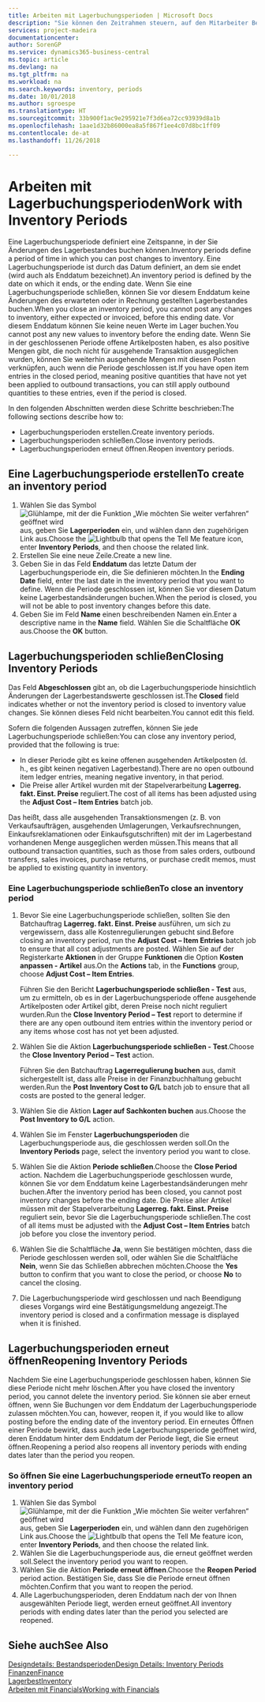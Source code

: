 ```yaml
---
title: Arbeiten mit Lagerbuchungsperioden | Microsoft Docs
description: "Sie können den Zeitrahmen steuern, auf den Mitarbeiter Beitragsänderungen des Lagerbestandes buchen können, indem Sie Lagerbuchungsperioden definieren."
services: project-madeira
documentationcenter: 
author: SorenGP
ms.service: dynamics365-business-central
ms.topic: article
ms.devlang: na
ms.tgt_pltfrm: na
ms.workload: na
ms.search.keywords: inventory, periods
ms.date: 10/01/2018
ms.author: sgroespe
ms.translationtype: HT
ms.sourcegitcommit: 33b900f1ac9e295921e7f3d6ea72cc93939d8a1b
ms.openlocfilehash: 1aae1d32b86000ea8a5f867f1ee4c07d8bc1ff09
ms.contentlocale: de-at
ms.lasthandoff: 11/26/2018

---
```

# <a name="work-with-inventory-periods"></a><span data-ttu-id="8a6b2-103">Arbeiten mit Lagerbuchungsperioden</span><span class="sxs-lookup"><span data-stu-id="8a6b2-103">Work with Inventory Periods</span></span>
<span data-ttu-id="8a6b2-104">Eine Lagerbuchungsperiode definiert eine Zeitspanne, in der Sie Änderungen des Lagerbestandes buchen können.</span><span class="sxs-lookup"><span data-stu-id="8a6b2-104">Inventory periods define a period of time in which you can post changes to inventory.</span></span> <span data-ttu-id="8a6b2-105">Eine Lagerbuchungsperiode ist durch das Datum definiert, an dem sie endet (wird auch als Enddatum bezeichnet).</span><span class="sxs-lookup"><span data-stu-id="8a6b2-105">An inventory period is defined by the date on which it ends, or the ending date.</span></span> <span data-ttu-id="8a6b2-106">Wenn Sie eine Lagerbuchungsperiode schließen, können Sie vor diesem Enddatum keine Änderungen des erwarteten oder in Rechnung gestellten Lagerbestandes buchen.</span><span class="sxs-lookup"><span data-stu-id="8a6b2-106">When you close an inventory period, you cannot post any changes to inventory, either expected or invoiced, before this ending date.</span></span> <span data-ttu-id="8a6b2-107">Vor diesem Enddatum können Sie keine neuen Werte im Lager buchen.</span><span class="sxs-lookup"><span data-stu-id="8a6b2-107">You cannot post any new values to inventory before the ending date.</span></span> <span data-ttu-id="8a6b2-108">Wenn Sie in der geschlossenen Periode offene Artikelposten haben, es also positive Mengen gibt, die noch nicht für ausgehende Transaktion ausgeglichen wurden, können Sie weiterhin ausgehende Mengen mit diesen Posten verknüpfen, auch wenn die Periode geschlossen ist.</span><span class="sxs-lookup"><span data-stu-id="8a6b2-108">If you have open item entries in the closed period, meaning positive quantities that have not yet been applied to outbound transactions, you can still apply outbound quantities to these entries, even if the period is closed.</span></span>  

<span data-ttu-id="8a6b2-109">In den folgenden Abschnitten werden diese Schritte beschrieben:</span><span class="sxs-lookup"><span data-stu-id="8a6b2-109">The following sections describe how to:</span></span>  

* <span data-ttu-id="8a6b2-110">Lagerbuchungsperioden erstellen.</span><span class="sxs-lookup"><span data-stu-id="8a6b2-110">Create inventory periods.</span></span>  
* <span data-ttu-id="8a6b2-111">Lagerbuchungsperioden schließen.</span><span class="sxs-lookup"><span data-stu-id="8a6b2-111">Close inventory periods.</span></span>  
* <span data-ttu-id="8a6b2-112">Lagerbuchungsperioden erneut öffnen.</span><span class="sxs-lookup"><span data-stu-id="8a6b2-112">Reopen inventory periods.</span></span>  

## <a name="to-create-an-inventory-period"></a><span data-ttu-id="8a6b2-113">Eine Lagerbuchungsperiode erstellen</span><span class="sxs-lookup"><span data-stu-id="8a6b2-113">To create an inventory period</span></span>  
1. <span data-ttu-id="8a6b2-114">Wählen Sie das Symbol ![Glühlampe, mit der die Funktion „Wie möchten Sie weiter verfahren“ geöffnet wird](media/ui-search/search_small.png "Wie möchten Sie weiter verfahren?") aus, geben Sie **Lagerperioden** ein, und wählen dann den zugehörigen Link aus.</span><span class="sxs-lookup"><span data-stu-id="8a6b2-114">Choose the ![Lightbulb that opens the Tell Me feature](media/ui-search/search_small.png "Tell me what you want to do") icon, enter **Inventory Periods**, and then choose the related link.</span></span>  
2. <span data-ttu-id="8a6b2-115">Erstellen Sie eine neue Zeile.</span><span class="sxs-lookup"><span data-stu-id="8a6b2-115">Create a new line.</span></span>  
3. <span data-ttu-id="8a6b2-116">Geben Sie in das Feld **Enddatum** das letzte Datum der Lagerbuchungsperiode ein, die Sie definieren möchten.</span><span class="sxs-lookup"><span data-stu-id="8a6b2-116">In the **Ending Date** field, enter the last date in the inventory period that you want to define.</span></span> <span data-ttu-id="8a6b2-117">Wenn die Periode geschlossen ist, können Sie vor diesem Datum keine Lagerbestandsänderungen buchen.</span><span class="sxs-lookup"><span data-stu-id="8a6b2-117">When the period is closed, you will not be able to post inventory changes before this date.</span></span>  
4. <span data-ttu-id="8a6b2-118">Geben Sie im Feld **Name** einen beschreibenden Namen ein.</span><span class="sxs-lookup"><span data-stu-id="8a6b2-118">Enter a descriptive name in the **Name** field.</span></span> <span data-ttu-id="8a6b2-119">Wählen Sie die Schaltfläche **OK** aus.</span><span class="sxs-lookup"><span data-stu-id="8a6b2-119">Choose the **OK** button.</span></span>  

## <a name="closing-inventory-periods"></a><span data-ttu-id="8a6b2-120">Lagerbuchungsperioden schließen</span><span class="sxs-lookup"><span data-stu-id="8a6b2-120">Closing Inventory Periods</span></span>  
<span data-ttu-id="8a6b2-121">Das Feld **Abgeschlossen** gibt an, ob die Lagerbuchungsperiode hinsichtlich Änderungen der Lagerbestandswerte geschlossen ist.</span><span class="sxs-lookup"><span data-stu-id="8a6b2-121">The **Closed** field indicates whether or not the inventory period is closed to inventory value changes.</span></span> <span data-ttu-id="8a6b2-122">Sie können dieses Feld nicht bearbeiten.</span><span class="sxs-lookup"><span data-stu-id="8a6b2-122">You cannot edit this field.</span></span>  

<span data-ttu-id="8a6b2-123">Sofern die folgenden Aussagen zutreffen, können Sie jede Lagerbuchungsperiode schließen:</span><span class="sxs-lookup"><span data-stu-id="8a6b2-123">You can close any inventory period, provided that the following is true:</span></span>  

* <span data-ttu-id="8a6b2-124">In dieser Periode gibt es keine offenen ausgehenden Artikelposten (d. h., es gibt keinen negativen Lagerbestand).</span><span class="sxs-lookup"><span data-stu-id="8a6b2-124">There are no open outbound item ledger entries, meaning negative inventory, in that period.</span></span>  
* <span data-ttu-id="8a6b2-125">Die Preise aller Artikel wurden mit der Stapelverarbeitung **Lagerreg. fakt. Einst. Preise** reguliert.</span><span class="sxs-lookup"><span data-stu-id="8a6b2-125">The cost of all items has been adjusted using the **Adjust Cost – Item Entries** batch job.</span></span>  

<span data-ttu-id="8a6b2-126">Das heißt, dass alle ausgehenden Transaktionsmengen (z. B. von Verkaufsaufträgen, ausgehenden Umlagerungen, Verkaufsrechnungen, Einkaufsreklamationen oder Einkaufsgutschriften) mit der im Lagerbestand vorhandenen Menge ausgeglichen werden müssen.</span><span class="sxs-lookup"><span data-stu-id="8a6b2-126">This means that all outbound transaction quantities, such as those from sales orders, outbound transfers, sales invoices, purchase returns, or purchase credit memos, must be applied to existing quantity in inventory.</span></span>  

### <a name="to-close-an-inventory-period"></a><span data-ttu-id="8a6b2-127">Eine Lagerbuchungsperiode schließen</span><span class="sxs-lookup"><span data-stu-id="8a6b2-127">To close an inventory period</span></span>  
1. <span data-ttu-id="8a6b2-128">Bevor Sie eine Lagerbuchungsperiode schließen, sollten Sie den Batchauftrag **Lagerreg. fakt. Einst. Preise** ausführen, um sich zu vergewissern, dass alle Kostenregulierungen gebucht sind.</span><span class="sxs-lookup"><span data-stu-id="8a6b2-128">Before closing an inventory period, run the **Adjust Cost – Item Entries** batch job to ensure that all cost adjustments are posted.</span></span> <span data-ttu-id="8a6b2-129">Wählen Sie auf der Registerkarte **Aktionen** in der Gruppe **Funktionen** die Option **Kosten anpassen - Artikel** aus.</span><span class="sxs-lookup"><span data-stu-id="8a6b2-129">On the **Actions** tab, in the **Functions** group, choose **Adjust Cost – Item Entries**.</span></span>  

     <span data-ttu-id="8a6b2-130">Führen Sie den Bericht **Lagerbuchungsperiode schließen - Test** aus, um zu ermitteln, ob es in der Lagerbuchungsperiode offene ausgehende Artikelposten oder Artikel gibt, deren Preise noch nicht reguliert wurden.</span><span class="sxs-lookup"><span data-stu-id="8a6b2-130">Run the **Close Inventory Period – Test** report to determine if there are any open outbound item entries within the inventory period or any items whose cost has not yet been adjusted.</span></span>  
2. <span data-ttu-id="8a6b2-131">Wählen Sie die Aktion **Lagerbuchungsperiode schließen - Test**.</span><span class="sxs-lookup"><span data-stu-id="8a6b2-131">Choose the **Close Inventory Period – Test** action.</span></span>  

     <span data-ttu-id="8a6b2-132">Führen Sie den Batchauftrag **Lagerregulierung buchen** aus, damit sichergestellt ist, dass alle Preise in der Finanzbuchhaltung gebucht werden.</span><span class="sxs-lookup"><span data-stu-id="8a6b2-132">Run the **Post Inventory Cost to G/L** batch job to ensure that all costs are posted to the general ledger.</span></span>  
3. <span data-ttu-id="8a6b2-133">Wählen Sie die Aktion **Lager auf Sachkonten buchen** aus.</span><span class="sxs-lookup"><span data-stu-id="8a6b2-133">Choose the **Post Inventory to G/L** action.</span></span>  
4. <span data-ttu-id="8a6b2-134">Wählen Sie im Fenster  **Lagerbuchungsperioden** die Lagerbuchungsperiode aus, die geschlossen werden soll.</span><span class="sxs-lookup"><span data-stu-id="8a6b2-134">On the **Inventory Periods** page, select the inventory period you want to close.</span></span>  
5. <span data-ttu-id="8a6b2-135">Wählen Sie die Aktion **Periode schließen**.</span><span class="sxs-lookup"><span data-stu-id="8a6b2-135">Choose the **Close Period** action.</span></span> <span data-ttu-id="8a6b2-136">Nachdem die Lagerbuchungsperiode geschlossen wurde, können Sie vor dem Enddatum keine Lagerbestandsänderungen mehr buchen.</span><span class="sxs-lookup"><span data-stu-id="8a6b2-136">After the inventory period has been closed, you cannot post inventory changes before the ending date.</span></span> <span data-ttu-id="8a6b2-137">Die Preise aller Artikel müssen mit der Stapelverarbeitung **Lagerreg. fakt. Einst. Preise** reguliert sein, bevor Sie die Lagerbuchungsperiode schließen.</span><span class="sxs-lookup"><span data-stu-id="8a6b2-137">The cost of all items must be adjusted with the **Adjust Cost – Item Entries** batch job before you close the inventory period.</span></span>  
6. <span data-ttu-id="8a6b2-138">Wählen Sie die Schaltfläche **Ja**, wenn Sie bestätigen möchten, dass die Periode geschlossen werden soll, oder wählen Sie die Schaltfläche **Nein**, wenn Sie das Schließen abbrechen möchten.</span><span class="sxs-lookup"><span data-stu-id="8a6b2-138">Choose the **Yes** button to confirm that you want to close the period, or choose **No** to cancel the closing.</span></span>  
7. <span data-ttu-id="8a6b2-139">Die Lagerbuchungsperiode wird geschlossen und nach Beendigung dieses Vorgangs wird eine Bestätigungsmeldung angezeigt.</span><span class="sxs-lookup"><span data-stu-id="8a6b2-139">The inventory period is closed and a confirmation message is displayed when it is finished.</span></span>  

## <a name="reopening-inventory-periods"></a><span data-ttu-id="8a6b2-140">Lagerbuchungsperioden erneut öffnen</span><span class="sxs-lookup"><span data-stu-id="8a6b2-140">Reopening Inventory Periods</span></span>  
<span data-ttu-id="8a6b2-141">Nachdem Sie eine Lagerbuchungsperiode geschlossen haben, können Sie diese Periode nicht mehr löschen.</span><span class="sxs-lookup"><span data-stu-id="8a6b2-141">After you have closed the inventory period, you cannot delete the inventory period.</span></span> <span data-ttu-id="8a6b2-142">Sie können sie aber erneut öffnen, wenn Sie Buchungen vor dem Enddatum der Lagerbuchungsperiode zulassen möchten.</span><span class="sxs-lookup"><span data-stu-id="8a6b2-142">You can, however, reopen it, if you would like to allow posting before the ending date of the inventory period.</span></span> <span data-ttu-id="8a6b2-143">Ein erneutes Öffnen einer Periode bewirkt, dass auch jede Lagerbuchungsperiode geöffnet wird, deren Enddatum hinter dem Enddatum der Periode liegt, die Sie erneut öffnen.</span><span class="sxs-lookup"><span data-stu-id="8a6b2-143">Reopening a period also reopens all inventory periods with ending dates later than the period you reopen.</span></span>  

### <a name="to-reopen-an-inventory-period"></a><span data-ttu-id="8a6b2-144">So öffnen Sie eine Lagerbuchungsperiode erneut</span><span class="sxs-lookup"><span data-stu-id="8a6b2-144">To reopen an inventory period</span></span>  
1. <span data-ttu-id="8a6b2-145">Wählen Sie das Symbol ![Glühlampe, mit der die Funktion „Wie möchten Sie weiter verfahren“ geöffnet wird](media/ui-search/search_small.png "Wie möchten Sie weiter verfahren?") aus, geben Sie **Lagerperioden** ein, und wählen dann den zugehörigen Link aus.</span><span class="sxs-lookup"><span data-stu-id="8a6b2-145">Choose the ![Lightbulb that opens the Tell Me feature](media/ui-search/search_small.png "Tell me what you want to do") icon, enter **Inventory Periods**, and then choose the related link.</span></span>  
2. <span data-ttu-id="8a6b2-146">Wählen Sie die Lagerbuchungsperiode aus, die erneut geöffnet werden soll.</span><span class="sxs-lookup"><span data-stu-id="8a6b2-146">Select the inventory period you want to reopen.</span></span>  
3. <span data-ttu-id="8a6b2-147">Wählen Sie die Aktion **Periode erneut öffnen**.</span><span class="sxs-lookup"><span data-stu-id="8a6b2-147">Choose the **Reopen Period** period action.</span></span> <span data-ttu-id="8a6b2-148">Bestätigen Sie, dass Sie die Periode erneut öffnen möchten.</span><span class="sxs-lookup"><span data-stu-id="8a6b2-148">Confirm that you want to reopen the period.</span></span>  
4. <span data-ttu-id="8a6b2-149">Alle Lagerbuchungsperioden, deren Enddatum nach der von Ihnen ausgewählten Periode liegt, werden erneut geöffnet.</span><span class="sxs-lookup"><span data-stu-id="8a6b2-149">All inventory periods with ending dates later than the period you selected are reopened.</span></span>  

## <a name="see-also"></a><span data-ttu-id="8a6b2-150">Siehe auch</span><span class="sxs-lookup"><span data-stu-id="8a6b2-150">See Also</span></span>  
[<span data-ttu-id="8a6b2-151">Designdetails: Bestandsperioden</span><span class="sxs-lookup"><span data-stu-id="8a6b2-151">Design Details: Inventory Periods</span></span>](design-details-inventory-periods.md)  
[<span data-ttu-id="8a6b2-152">Finanzen</span><span class="sxs-lookup"><span data-stu-id="8a6b2-152">Finance</span></span>](finance.md)  
[<span data-ttu-id="8a6b2-153">Lagerbest</span><span class="sxs-lookup"><span data-stu-id="8a6b2-153">Inventory</span></span>](inventory-manage-inventory.md)  
[<span data-ttu-id="8a6b2-154">Arbeiten mit Financials</span><span class="sxs-lookup"><span data-stu-id="8a6b2-154">Working with Financials</span></span>](ui-work-product.md)

